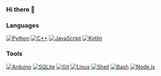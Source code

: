 ### Hi there 👋

<!--
**kamus1/kamus1** is a ✨ _special_ ✨ repository because its `README.md` (this file) appears on your GitHub profile.

Here are some ideas to get you started:

- 🔭 I’m currently working on ...
- 🌱 I’m currently learning ...
- 👯 I’m looking to collaborate on ...
- 🤔 I’m looking for help with ...
- 💬 Ask me about ...
- 📫 How to reach me: ...
- 😄 Pronouns: ...
- ⚡ Fun fact: ...
-->

### Languages
[![Python](https://img.shields.io/badge/Python-3776AB?style=for-the-badge&logo=python&logoColor=white)](https://www.python.org/)
[![C++](https://img.shields.io/badge/C++-00599C?style=for-the-badge&logo=c%2B%2B&logoColor=white)](https://en.cppreference.com/)
[![JavaScript](https://img.shields.io/badge/JavaScript-F7DF1E?style=for-the-badge&logo=javascript&logoColor=black)](https://developer.mozilla.org/en-US/docs/Web/JavaScript)
[![Kotlin](https://img.shields.io/badge/Kotlin-0095D5?style=for-the-badge&logo=kotlin&logoColor=white)](https://kotlinlang.org/)

### Tools
[![Arduino](https://img.shields.io/badge/Arduino-00979D?style=for-the-badge&logo=arduino&logoColor=white)](https://www.arduino.cc/)
[![SQLite](https://img.shields.io/badge/SQLite-003B57?style=for-the-badge&logo=sqlite&logoColor=white)](https://www.sqlite.org/)
[![Git](https://img.shields.io/badge/Git-F05032?style=for-the-badge&logo=git&logoColor=white)](https://git-scm.com/)
[![Linux](https://img.shields.io/badge/Linux-000000?style=for-the-badge&logo=linux&logoColor=white)](https://www.linux.org/)
[![Shell](https://img.shields.io/badge/Shell-4EAA25?style=for-the-badge&logo=gnu-bash&logoColor=white)](https://www.gnu.org/software/bash/)
[![Bash](https://img.shields.io/badge/Bash-000000?style=for-the-badge&logo=gnu-bash&logoColor=white)](https://www.gnu.org/software/bash/)
[![Node.js](https://img.shields.io/badge/Node.js-339933?style=for-the-badge&logo=node.js&logoColor=white)](https://nodejs.org/)
